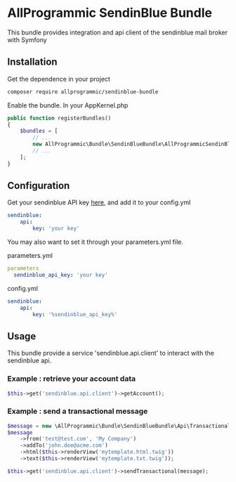 # AllProgrammic SendinBlue Bundle

This bundle provides integration and api client of the sendinblue mail broker with Symfony

## Installation

Get the dependence in your project

```bash
composer require allprogrammic/sendinblue-bundle
```

Enable the bundle. In your AppKernel.php

```php
public function registerBundles()
{
    $bundles = [
        // ...
        new AllProgrammic\Bundle\SendinBlueBundle\AllProgrammicSendinBlueBundle(),
        // ...
    ];
}
```

## Configuration

Get your sendinblue API key [here](https://account.sendinblue.com/advanced/api/), and add it to your config.yml

```yaml
sendinblue:
    api:
        key: 'your key'
```

You may also want to set it through your parameters.yml file.

parameters.yml
```yaml
parameters
  sendinblue_api_key: 'your key'
```

config.yml
```yaml
sendinblue:
    api:
        key: '%sendinblue_api_key%'
```

## Usage

This bundle provide a service 'sendinblue.api.client' to interact with the sendinblue api.

### Example : retrieve your account data

```php
$this->get('sendinblue.api.client')->getAccount();
```

### Example : send a transactional message

```php
$message = new \AllProgrammic\Bundle\SendinBlueBundle\Api\TransactionalMessage('my subject');
$message
    ->from('test@test.com', 'My Company')
    ->addTo('john.doe@acme.com')
    ->html($this->renderView('mytemplate.html.twig'))
    ->text($this->renderView('mytemplate.txt.twig'));

$this->get('sendinblue.api.client')->sendTransactional(message);
```

